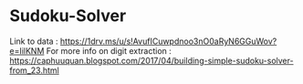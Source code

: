 # Sudoku-Solver
Link to data : https://1drv.ms/u/s!AvufICuwpdnoo3nO0aRyN6GGuWov?e=IilKNM
For more info on digit extraction : https://caphuuquan.blogspot.com/2017/04/building-simple-sudoku-solver-from_23.html
